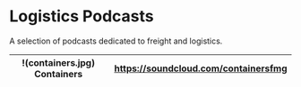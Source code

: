# Logistics Podcasts

A selection of podcasts dedicated to freight and logistics.

!(containers.jpg) Containers | https://soundcloud.com/containersfmg
---------- | ------------------------------------